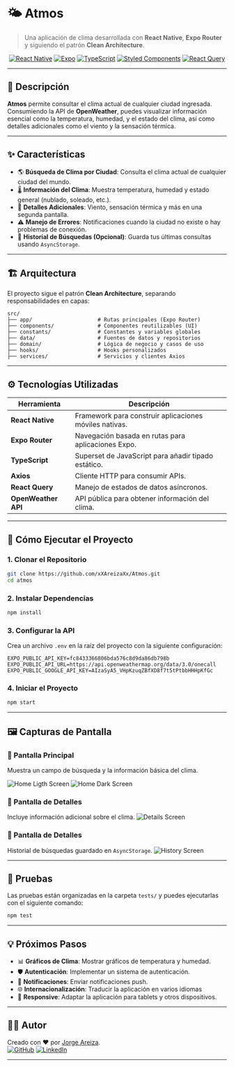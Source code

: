 
# 🌤️ **Atmos**  
> Una aplicación de clima desarrollada con **React Native**, **Expo Router** y siguiendo el patrón **Clean Architecture**.

<div align="center">

[![React Native](https://img.shields.io/badge/React_Native-20232A?style=for-the-badge&logo=react&logoColor=61DAFB)](https://reactnative.dev/)
[![Expo](https://img.shields.io/badge/Expo-1B1F23?style=for-the-badge&logo=expo&logoColor=white)](https://expo.dev/)
[![TypeScript](https://img.shields.io/badge/TypeScript-007ACC?style=for-the-badge&logo=typescript&logoColor=white)](https://www.typescriptlang.org/)
[![Styled Components](https://img.shields.io/badge/Styled--Components-DB7093?style=for-the-badge&logo=styled-components&logoColor=white)](https://styled-components.com/)
[![React Query](https://img.shields.io/badge/React_Query-FF4154?style=for-the-badge&logo=react-query&logoColor=white)](https://tanstack.com/query)

</div>

---

## 📜 **Descripción**
**Atmos** permite consultar el clima actual de cualquier ciudad ingresada. Consumiendo la API de **OpenWeather**, puedes visualizar información esencial como la temperatura, humedad, y el estado del clima, así como detalles adicionales como el viento y la sensación térmica.

---

## ✨ **Características**
- 🌎 **Búsqueda de Clima por Ciudad**: Consulta el clima actual de cualquier ciudad del mundo.
- 🌡️ **Información del Clima**: Muestra temperatura, humedad y estado general (nublado, soleado, etc.).
- 📄 **Detalles Adicionales**: Viento, sensación térmica y más en una segunda pantalla.
- ⚠️ **Manejo de Errores**: Notificaciones cuando la ciudad no existe o hay problemas de conexión.
- 💾 **Historial de Búsquedas (Opcional)**: Guarda tus últimas consultas usando `AsyncStorage`.

---

## 🏗️ **Arquitectura**
El proyecto sigue el patrón **Clean Architecture**, separando responsabilidades en capas:

```
src/
├── app/                     # Rutas principales (Expo Router)
├── components/              # Componentes reutilizables (UI)
├── constants/               # Constantes y variables globales
├── data/                    # Fuentes de datos y repositorios
├── domain/                  # Lógica de negocio y casos de uso
├── hooks/                   # Hooks personalizados
├── services/                # Servicios y clientes Axios
```

---

## ⚙️ **Tecnologías Utilizadas**

| Herramienta                  | Descripción                                                                |
|------------------------------|----------------------------------------------------------------------------|
| **React Native**             | Framework para construir aplicaciones móviles nativas.                     |
| **Expo Router**              | Navegación basada en rutas para aplicaciones Expo.                         |
| **TypeScript**               | Superset de JavaScript para añadir tipado estático.                        |
| **Axios**                    | Cliente HTTP para consumir APIs.                                           |
| **React Query**              | Manejo de estados de datos asíncronos.                                     |
| **OpenWeather API**          | API pública para obtener información del clima.                            |

---

## 🚀 **Cómo Ejecutar el Proyecto**

### **1. Clonar el Repositorio**
```bash
git clone https://github.com/xXAreizaXx/Atmos.git
cd atmos
```

### **2. Instalar Dependencias**
```bash
npm install
```

### **3. Configurar la API**
Crea un archivo `.env` en la raíz del proyecto con la siguiente configuración:

```env
EXPO_PUBLIC_API_KEY=fc8433366806bda576c8d9da86db798b
EXPO_PUBLIC_API_URL=https://api.openweathermap.org/data/3.0/onecall
EXPO_PUBLIC_GOOGLE_API_KEY=AIzaSyA5_VHpKzuqZBfXD8f7t5tPtbbHHHpKfGc
```

### **4. Iniciar el Proyecto**
```bash
npm start
```

---

## 🖼️ **Capturas de Pantalla**

### 📍 Pantalla Principal
Muestra un campo de búsqueda y la información básica del clima.

![Home Ligth Screen](https://i.ibb.co/T4c6pPK/dark.jpg)
![Home Dark Screen](https://i.ibb.co/1m4KCx8/ligth.jpg)

### 📍 Pantalla de Detalles
Incluye información adicional sobre el clima.
![Details Screen](https://i.ibb.co/KwnWRjv/detail.jpg)

### 📍 Pantalla de Detalles
Historial de búsquedas guardado en `AsyncStorage`.
![History Screen](https://i.ibb.co/3swHRJz/history.jpg)

---

## 🧪 **Pruebas**
Las pruebas están organizadas en la carpeta `tests/` y puedes ejecutarlas con el siguiente comando:

```bash
npm test
```

---

## 💡 **Próximos Pasos**
- 📊 **Gráficos de Clima**: Mostrar gráficos de temperatura y humedad.
- 🛡️ **Autenticación**: Implementar un sistema de autenticación.
- 📧 **Notificaciones**: Enviar notificaciones push.
- 🌐 **Internacionalización**: Traducir la aplicación en varios idiomas
- 📱 **Responsive**: Adaptar la aplicación para tablets y otros dispositivos.

---

## 👨‍💻 **Autor**
Creado con ❤️ por [Jorge Areiza](https://github.com/xXAreizaXx).  
[![GitHub](https://img.shields.io/badge/GitHub-000?style=for-the-badge&logo=github&logoColor=white)](https://github.com/xXAreizaXx) [![LinkedIn](https://img.shields.io/badge/LinkedIn-0077B5?style=for-the-badge&logo=linkedin&logoColor=white)](https://www.linkedin.com/in/jorge-areiza/)

---
